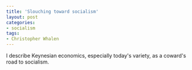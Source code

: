 ```yaml
---
title: 'Slouching toward socialism'
layout: post
categories:
- socialism
tags:
- Christopher Whalen
---
```


I describe Keynesian economics, especially today's variety, as a coward's road to socialism.